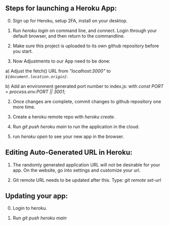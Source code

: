 ## Steps for launching a Heroku App:

000) Sign up for Heroku, setup 2FA, install on your desktop.

00) Run *heroku login* on command line, and connect. Login through your default browser, and then return to the commandline.

0) Make sure this project is uploaded to its own github repository before you start.

1) Now Adjustments to our App need to be done:

  a) Adjust the fetch() URL from *"localhost:3000"* to *`${document.location.origin}`*.

  b) Add an environment generated port number to index.js: with *const PORT = process.env.PORT || 3001;*

2) Once changes are complete, commit changes to github repository one more time.

3) Create a heroku remote repo with *heroku create*.

4) Run *git push heroku main* to run the application in the cloud.

5) run *heroku open* to see your new app in the browser.

## Editing Auto-Generated URL in Heroku:

1) The randomly generated application URL will not be desirable for your app. On the website, go into settings and customize
your url.

2) Git remote URL needs to be updated after this. Type: *git remote set-url <new heroku url>*

## Updating your app:

0) Login to heroku.

1) Run *git push heroku main*
